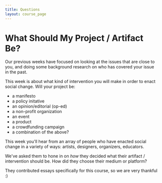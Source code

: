 ```yaml
---
title: Questions
layout: course_page
---
```

# What Should My Project / Artifact Be? 

Our previous weeks have focused on looking at the issues that are close to you, and doing some background research on who has covered your issue in the past. 

This week is about what kind of intervention you will make in order to enact social change. Will your project be:

- a manifesto
- a policy initative
- an opinion/editorial (op-ed)
- a non-profit organization
- an event
- a product
- a crowdfunding campaign
- a combination of the above?

This week you'll hear from an array of people who have enacted social change in a variety of ways: artists, designers, organizers, educators. 

We've asked them to hone in on *how* they decided what their artifact / intervention should be. How did they choose their medium or platform? 

They contributed essays specifically for this course, so we are very thankful :)
